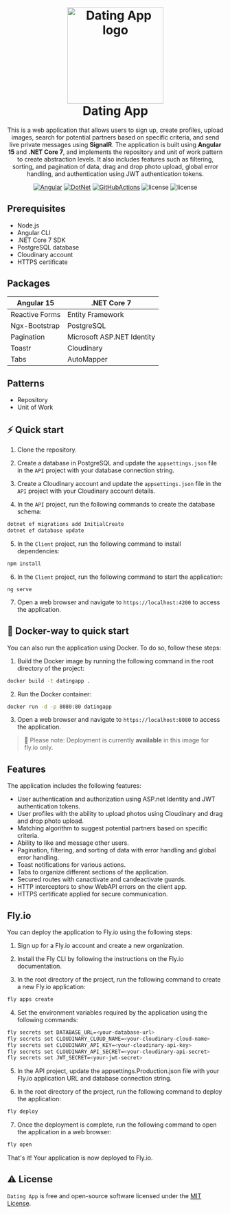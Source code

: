 ﻿<h1 align="center">
  <img alt="Dating App logo" src="https://res.cloudinary.com/theodosisk/image/upload/v1679432605/OnlinePublicAssets/Dating_App_Logo_ql8klz.png" width="224px"/><br/>
  Dating App
</h1>
<p align="center">This is a web application that allows users to sign up, create profiles, upload images, search for potential partners based on specific criteria, and send live private messages using <b>SignalR</b>. The application is built using <b>Angular 15</b> and <b>.NET Core 7</b>, and implements the repository and unit of work pattern to create abstraction levels. It also includes features such as filtering, sorting, and pagination of data, drag and drop photo upload, global error handling, and authentication using JWT authentication tokens. </p> 

<p align="center">
<a href="https://pkg.go.dev/github.com/create-go-app/cli/v3?tab=doc" 
target="_blank"><img src="https://img.shields.io/badge/angular-%23DD0031.svg?style=for-the-badge&logo=angular&logoColor=white" alt="Angular" /></a>&nbsp;<a href="https://gocover.io/github.com/create-go-app/cli/pkg/cgapp" target="_blank"><img src="https://img.shields.io/badge/.NET-5C2D91?style=for-the-badge&logo=.net&logoColor=white" alt="DotNet" /></a>&nbsp;<a href="https://github.com/theodosiskats/DatingApp/actions" target="_blank"><img src="https://img.shields.io/badge/github%20actions-%232671E5.svg?style=for-the-badge&logo=githubactions&logoColor=white" alt="GitHubActions" /></a>&nbsp;<img src="https://img.shields.io/badge/postgres-%23316192.svg?style=for-the-badge&logo=postgresql&logoColor=white" alt="license" />&nbsp;<img src="https://img.shields.io/github/license/Ileriayo/markdown-badges?style=for-the-badge" alt="license" /></p>

## Prerequisites
- Node.js
- Angular CLI
- .NET Core 7 SDK
- PostgreSQL database
- Cloudinary account
- HTTPS certificate

## Packages
<div text-align="center">

| Angular 15 | .NET Core 7 |
| ---------- | ----------- |
| Reactive Forms | Entity Framework |
| Ngx-Bootstrap | PostgreSQL |
| Pagination | Microsoft ASP.NET Identity |
| Toastr | Cloudinary |
| Tabs | AutoMapper |

</div>

## Patterns
- Repository
- Unit of Work


## ⚡️ Quick start

1. Clone the repository.

2. Create a database in PostgreSQL and update the `appsettings.json` file in the `API` project with your database connection string.

3. Create a Cloudinary account and update the `appsettings.json` file in the `API` project with your Cloudinary account details.

4. In the `API` project, run the following commands to create the database schema:

```bash
dotnet ef migrations add InitialCreate
dotnet ef database update
```

5. In the `Client` project, run the following command to install dependencies:

```bash
npm install
```


6. In the `Client` project, run the following command to start the application:

```bashbash
ng serve
```

7. Open a web browser and navigate to `https://localhost:4200` to access the application.

## 🐳 Docker-way to quick start

You can also run the application using Docker. To do so, follow these steps:

1. Build the Docker image by running the following command in the root directory of the project:
```bash
docker build -t datingapp .
```
2. Run the Docker container:
```bash
docker run -d -p 8080:80 datingapp
```

3. Open a web browser and navigate to `https://localhost:8080` to access the application.

> 🔔 Please note: Deployment is currently **available** in this image for fly.io only.

## Features

The application includes the following features:

- User authentication and authorization using ASP.net Identity and JWT authentication tokens.
- User profiles with the ability to upload photos using Cloudinary and drag and drop photo upload.
- Matching algorithm to suggest potential partners based on specific criteria.
- Ability to like and message other users.
- Pagination, filtering, and sorting of data with error handling and global error handling.
- Toast notifications for various actions.
- Tabs to organize different sections of the application.
- Secured routes with canactivate and candeactivate guards.
- HTTP interceptors to show WebAPI errors on the client app.
- HTTPS certificate applied for secure communication.

## Fly.io
You can deploy the application to Fly.io using the following steps:

1. Sign up for a Fly.io account and create a new organization.

2. Install the Fly CLI by following the instructions on the Fly.io documentation.

3. In the root directory of the project, run the following command to create a new Fly.io application:

```bash
fly apps create
```
4. Set the environment variables required by the application using the following commands:

```bash
fly secrets set DATABASE_URL=<your-database-url>
fly secrets set CLOUDINARY_CLOUD_NAME=<your-cloudinary-cloud-name>
fly secrets set CLOUDINARY_API_KEY=<your-cloudinary-api-key>
fly secrets set CLOUDINARY_API_SECRET=<your-cloudinary-api-secret>
fly secrets set JWT_SECRET=<your-jwt-secret>
```
5. In the API project, update the appsettings.Production.json file with your Fly.io application URL and database connection string.


6. In the root directory of the project, run the following command to deploy the application:
```bash
fly deploy
```

7. Once the deployment is complete, run the following command to open the application in a web browser:

```bash
fly open
```
That's it! Your application is now deployed to Fly.io.

## ⚠️ License

`Dating App` is free and open-source software licensed under the [MIT License](https://github.com/theodosiskats/DatingApp/blob/master/LICENSE).
